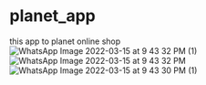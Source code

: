 # planet_app

 this app to planet online shop  
 ![WhatsApp Image 2022-03-15 at 9 43 32 PM (1)](https://user-images.githubusercontent.com/99565734/158460392-76b8afbb-5213-4abf-adcf-08d89739350f.jpeg)
![WhatsApp Image 2022-03-15 at 9 43 32 PM](https://user-images.githubusercontent.com/99565734/158460407-bfd71e1b-a981-4664-b950-bf444fc81ef7.jpeg)
![WhatsApp Image 2022-03-15 at 9 43 30 PM (1)](https://user-images.githubusercontent.com/99565734/158460413-473f919e-77d3-4345-a2bf-58023c572a14.jpeg)
